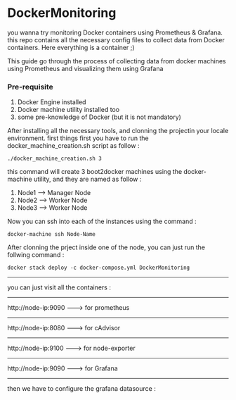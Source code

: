 # DockerMonitoring
you wanna try monitoring Docker containers using Prometheus &amp; Grafana. this repo contains all the necessary 
config files to collect data from Docker containers. Here everything is a container ;) 

This guide go through the process of collecting data from docker machines using Prometheus and visualizing them using Grafana

### Pre-requisite
1. Docker Engine installed
2. Docker machine utility installed too
3. some pre-knowledge of Docker (but it is not mandatory)

After installing all the necessary tools, and clonning the projectin your locale environment. first things first you have to run the docker_machine_creation.sh script as follow : 

```
./docker_machine_creation.sh 3
```

this command will create 3 boot2docker machines using the docker-machine utility, and they are named as follow : 
1. Node1 --> Manager Node
2. Node2 --> Worker Node
3. Node3 --> Worker Node

Now you can ssh into each of the instances using the command : 
```
docker-machine ssh Node-Name
```

After clonning the prject inside one of the node, you can just run the follwing command : 
```
docker stack deploy -c docker-compose.yml DockerMonitoring
```
***
you can just visit all the containers :
***
http://node-ip:9090 ---> for prometheus
***
http://node-ip:8080 ---> for cAdvisor
***
http://node-ip:9100 ---> for node-exporter
***
http://node-ip:9090 ---> for Grafana
***


then we have to configure the grafana datasource : 